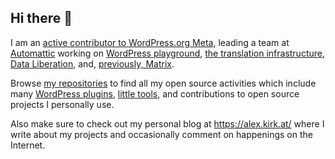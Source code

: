 ## Hi there 👋

I am an [active contributor to WordPress.org Meta](https://profiles.wordpress.org/akirk), leading a team at [Automattic](https://automattic.com/) working on [WordPress playground](https://playground.wordpress.net/), [the translation infrastructure](https://translate.wordpress.org), [Data Liberation](https://make.wordpress.org/core/2024/02/19/data-liberation-next-steps/), and, [previously, Matrix](https://make.wordpress.org/project/2023/12/12/update-on-matrix-migration-pausing-the-transition/).

Browse [my repositories](https://github.com/akirk?tab=repositories&language=&sort=stargazers) to find all my open source activities which include many [WordPress plugins](https://alex.kirk.at/wordpress-plugins/), [little tools](https://alex.kirk.at/little-tools/), and contributions to open source projects I personally use.

Also make sure to check out my personal blog at https://alex.kirk.at/ where I write about my projects and occasionally comment on happenings on the Internet.
